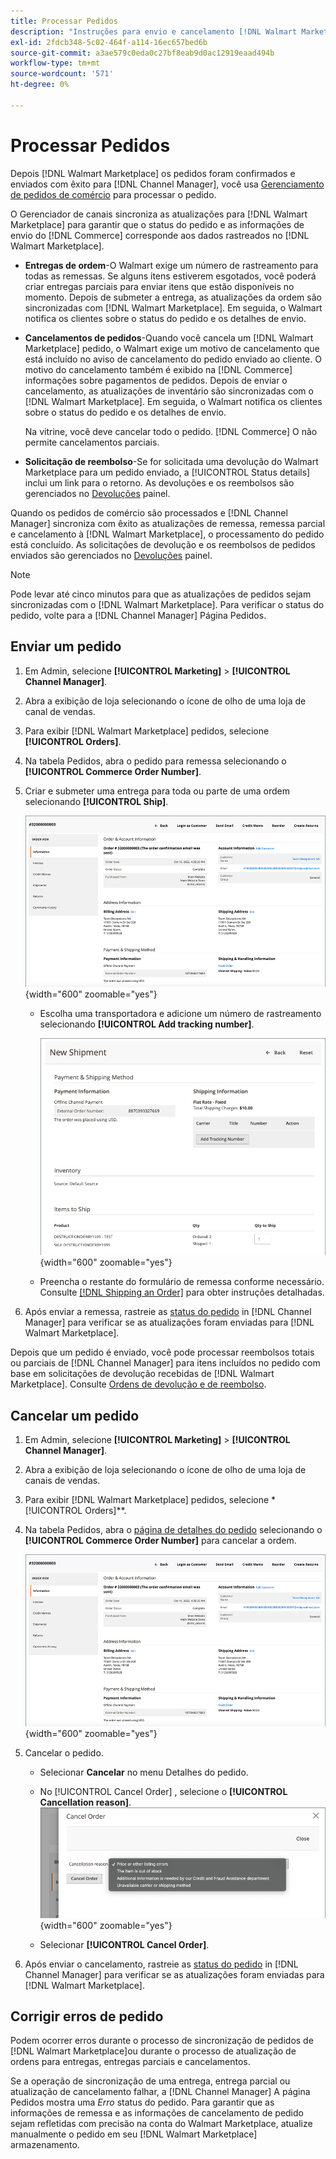 ```yaml
---
title: Processar Pedidos
description: "Instruções para envio e cancelamento [!DNL Walmart Marketplace] pedidos da Adobe Commerce e da Magento Open Source."
exl-id: 2fdcb348-5c02-464f-a114-16ec657bed6b
source-git-commit: a3ae579c0eda0c27bf8eab9d0ac12919eaad494b
workflow-type: tm+mt
source-wordcount: '571'
ht-degree: 0%

---
```


# Processar Pedidos

Depois [!DNL Walmart Marketplace] os pedidos foram confirmados e enviados com êxito para [!DNL Channel Manager], você usa [Gerenciamento de pedidos de comércio](https://experienceleague.adobe.com/docs/commerce-admin/stores-sales/order-management/orders/orders.html#orders-workspace) para processar o pedido.

O Gerenciador de canais sincroniza as atualizações para [!DNL Walmart Marketplace] para garantir que o status do pedido e as informações de envio do [!DNL Commerce] corresponde aos dados rastreados no [!DNL Walmart Marketplace].

* **Entregas de ordem**-O Walmart exige um número de rastreamento para todas as remessas. Se alguns itens estiverem esgotados, você poderá criar entregas parciais para enviar itens que estão disponíveis no momento. Depois de submeter a entrega, as atualizações da ordem são sincronizadas com [!DNL Walmart Marketplace]. Em seguida, o Walmart notifica os clientes sobre o status do pedido e os detalhes de envio.

* **Cancelamentos de pedidos**-Quando você cancela um [!DNL Walmart Marketplace] pedido, o Walmart exige um motivo de cancelamento que está incluído no aviso de cancelamento do pedido enviado ao cliente. O motivo do cancelamento também é exibido na [!DNL Commerce] informações sobre pagamentos de pedidos. Depois de enviar o cancelamento, as atualizações de inventário são sincronizadas com o [!DNL Walmart Marketplace]. Em seguida, o Walmart notifica os clientes sobre o status do pedido e os detalhes de envio.

   Na vitrine, você deve cancelar todo o pedido. [!DNL Commerce] O não permite cancelamentos parciais.

* **Solicitação de reembolso**-Se for solicitada uma devolução do Walmart Marketplace para um pedido enviado, a [!UICONTROL Status details] inclui um link para o retorno. As devoluções e os reembolsos são gerenciados no [Devoluções](return-refund-orders.md) painel.

Quando os pedidos de comércio são processados e [!DNL Channel Manager] sincroniza com êxito as atualizações de remessa, remessa parcial e cancelamento à [!DNL Walmart Marketplace], o processamento do pedido está concluído. As solicitações de devolução e os reembolsos de pedidos enviados são gerenciados no [Devoluções](return-refund-orders.md) painel.

>[!NOTE]
>
> Pode levar até cinco minutos para que as atualizações de pedidos sejam sincronizadas com o [!DNL Walmart Marketplace]. Para verificar o status do pedido, volte para a [!DNL Channel Manager] Página Pedidos.

## Enviar um pedido

1. Em Admin, selecione **[!UICONTROL Marketing]** > **[!UICONTROL Channel Manager]**.

1. Abra a exibição de loja selecionando o ícone de olho de uma loja de canal de vendas.

1. Para exibir [!DNL Walmart Marketplace] pedidos, selecione **[!UICONTROL Orders]**.

1. Na tabela Pedidos, abra o pedido para remessa selecionando o **[!UICONTROL Commerce Order Number]**.

1. Criar e submeter uma entrega para toda ou parte de uma ordem selecionando **[!UICONTROL Ship]**.

   ![Exibição detalhada da ordem de comércio para um [!DNL Walmart Marketplace] pedido](assets/order-detail-with-external-order-id.png){width="600" zoomable="yes"}

   * Escolha uma transportadora e adicione um número de rastreamento selecionando **[!UICONTROL Add tracking number]**.

      ![Exibição detalhada da ordem de comércio para um [!DNL Walmart Marketplace] pedido](assets/order-shipment-add-tracking-number.png){width="600" zoomable="yes"}

   * Preencha o restante do formulário de remessa conforme necessário. Consulte [[!DNL Shipping an Order]](https://experienceleague.adobe.com/docs/commerce-admin/stores-sales/order-management/orders/order-ship.html) para obter instruções detalhadas.

1. Após enviar a remessa, rastreie as [status do pedido](manage-orders.md#about-order-status) in [!DNL Channel Manager] para verificar se as atualizações foram enviadas para [!DNL Walmart Marketplace].

Depois que um pedido é enviado, você pode processar reembolsos totais ou parciais de [!DNL Channel Manager] para itens incluídos no pedido com base em solicitações de devolução recebidas de [!DNL Walmart Marketplace]. Consulte [Ordens de devolução e de reembolso](return-refund-orders.md).

## Cancelar um pedido

1. Em Admin, selecione **[!UICONTROL Marketing]** > **[!UICONTROL Channel Manager]**.

1. Abra a exibição de loja selecionando o ícone de olho de uma loja de canais de vendas.

1. Para exibir [!DNL Walmart Marketplace] pedidos, selecione *[!UICONTROL Orders]**.

1. Na tabela Pedidos, abra o [página de detalhes do pedido](manage-orders.md#view-order-detail) selecionando o **[!UICONTROL Commerce Order Number]** para cancelar a ordem.

   ![Exibição detalhada da ordem de comércio para um[!DNL Walmart Marketplace]pedido](assets/order-detail-with-external-order-id.png){width="600" zoomable="yes"}

1. Cancelar o pedido.

   * Selecionar **Cancelar** no menu Detalhes do pedido.

   * No [!UICONTROL Cancel Order] , selecione o **[!UICONTROL Cancellation reason]**.
   ![Exibição detalhada da ordem de comércio para um [!DNL Walmart Marketplace] pedido](assets/cancel-order-reason-selector.png){width="600" zoomable="yes"}

   * Selecionar **[!UICONTROL Cancel Order]**.


1. Após enviar o cancelamento, rastreie as [status do pedido](manage-orders.md#about-order-status) in [!DNL Channel Manager] para verificar se as atualizações foram enviadas para [!DNL Walmart Marketplace].

## Corrigir erros de pedido

Podem ocorrer erros durante o processo de sincronização de pedidos de [!DNL Walmart Marketplace]ou durante o processo de atualização de ordens para entregas, entregas parciais e cancelamentos.

Se a operação de sincronização de uma entrega, entrega parcial ou atualização de cancelamento falhar, a [!DNL Channel Manager] A página Pedidos mostra uma _Erro_ status do pedido. Para garantir que as informações de remessa e as informações de cancelamento de pedido sejam refletidas com precisão na conta do Walmart Marketplace, atualize manualmente o pedido em seu [!DNL Walmart Marketplace] armazenamento.


